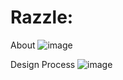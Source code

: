 # Razzle:
About
![image](https://user-images.githubusercontent.com/27830803/29245919-5c950a7a-7f9e-11e7-8a52-773fc3061013.png)

Design Process
![image](https://user-images.githubusercontent.com/27830803/29245942-d5fffe10-7f9e-11e7-93a8-83680629b8eb.png)

